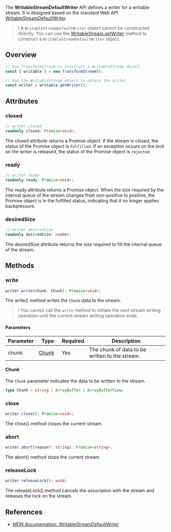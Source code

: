The **WritableStreamDefaultWriter** API defines a writer for a writable stream. It is designed based on the standard Web API [WritableStreamDefaultWriter](https://developer.mozilla.org/en-US/docs/Web/API/WritableStreamDefaultWriter).

 >! A `WritableStreamDefaultWriter` object cannot be constructed directly. You can use the [WritableStream.getWriter](https://www.tencentcloud.com/document/product/1145/52699#getwriter) method to construct a `WritableStreamDefaultWriter` object.

## Overview
```typescript
// Use TransformStream to construct a WritableStream object.
const { writable } = new TransformStream();

// Use the WritableStream object to obtain the writer. 
const writer = writable.getWriter();
```

## Attributes
### closed 
```typescript
// writer.closed
readonly closed: Promise<void>;
```

The closed attribute returns a Promise object. If the stream is closed, the status of the Promise object is `fulfilled`. If an exception occurs on the lock on the writer is released, the status of the Promise object is `rejected`.

### ready
```typescript
// writer.ready
readonly ready: Promise<void>;
```

The ready attribute returns a Promise object. When the size required by the internal queue of the stream changes from non-positive to positive, the Promise object is in the fulfilled status, indicating that it no longer applies backpressure.

### desiredSize
```typescript
// writer.desiredSize
readonly desiredSize: number;
```

The desiredSize attribute returns the size required to fill the internal queue of the stream.


## Methods
### write
```typescript
writer.write(chunk: Chunk): Promise<void>;
```

The write() method writes the `Chunk` data to the stream.

>! You cannot call the `write` method to initiate the next stream writing operation until the current stream writing operation ends.

#### Parameters
<table>
  <thead>
    <tr>
      <th width="15%">Parameter</th>
      <th width="15%">Type</th>
      <th width="10%">Required</th>
      <th width="60%">Description</th>
    </tr>
  </thead>
  <tbody>
    <tr>
      <td>chunk</td>
      <td><a href="#Chunk">Chunk</td>
      <td>Yes</td>
      <td>The chunk of data to be written to the stream.</li>
      </td>
    </tr>
  </tbody>
</table>

#### Chunk[](id:Chunk)
The `Chunk` parameter indicates the data to be written to the stream.

```typescript
type Chunk = string | ArrayBuffer | ArrayBufferView;
```

### close
```typescript
writer.close(): Promise<void>;
```

The close() method closes the current stream.

### abort
```typescript
writer.abort(reason?: string): Promise<string>;
```
The abort() method stops the current stream.

### releaseLock
```typescript
writer.releaseLock(): void;
```

The releaseLock() method cancels the association with the stream and releases the lock on the stream.

## References 
- [MDN documentation: WritableStreamDefaultWriter](https://developer.mozilla.org/en-US/docs/Web/API/WritableStreamDefaultWriter)
